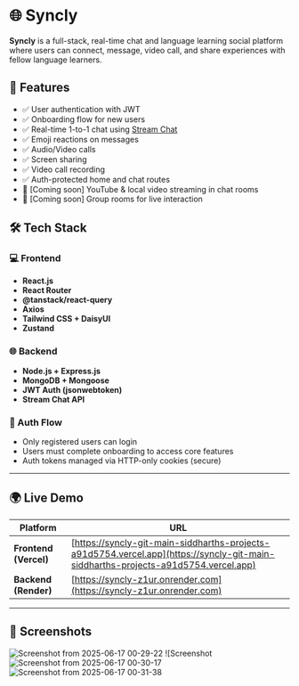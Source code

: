 # 🌐 Syncly

**Syncly** is a full-stack, real-time chat and language learning social platform where users can connect, message, video call, and share experiences with fellow language learners.

## 🚀 Features

- ✅ User authentication with JWT
- ✅ Onboarding flow for new users
- ✅ Real-time 1-to-1 chat using [Stream Chat](https://getstream.io/)
- ✅ Emoji reactions on messages
- ✅ Audio/Video calls
- ✅ Screen sharing
- ✅ Video call recording
- ✅ Auth-protected home and chat routes
- 🚧 [Coming soon] YouTube & local video streaming in chat rooms
- 🚧 [Coming soon] Group rooms for live interaction

## 🛠️ Tech Stack

### 💻 Frontend
- **React.js**
- **React Router**
- **@tanstack/react-query**
- **Axios**
- **Tailwind CSS + DaisyUI**
- **Zustand**

### 🌐 Backend
- **Node.js + Express.js**
- **MongoDB + Mongoose**
- **JWT Auth (jsonwebtoken)**
- **Stream Chat API**
  

### 🔐 Auth Flow
- Only registered users can login
- Users must complete onboarding to access core features
- Auth tokens managed via HTTP-only cookies (secure)

---

## 🌍 Live Demo

| Platform | URL |
|---------|-----|
| **Frontend (Vercel)** | [https://syncly-git-main-siddharths-projects-a91d5754.vercel.app](https://syncly-git-main-siddharths-projects-a91d5754.vercel.app) |
| **Backend (Render)** | [https://syncly-z1ur.onrender.com](https://syncly-z1ur.onrender.com) |

---

## 📸 Screenshots

![Screenshot from 2025-06-17 00-29-22](https://github.com/user-attachments/assets/3ba98232-0e28-4988-a73c-f26f7048e1db)
![Screenshot![Screenshot from 2025-06-17 00-30-17](https://github.com/user-attachments/assets/2b02fe4a-9cfa-456c-a002-c7adc33ad2aa)
![Screenshot from 2025-06-17 00-31-38](https://github.com/user-attachments/assets/7c56b5e5-403b-4b5c-8ed5-9ba50881d721)



